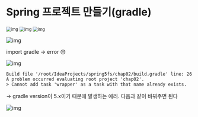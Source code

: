 # Spring 프로젝트 만들기(gradle)

<img src="https://lh6.googleusercontent.com/7K2g0e1E6u2a9EU509Y0XqVqIuF4-eLXyD5x2V7lsVtFxKuG0NwfZuHSDqqp5CTa8L7hxiRDrHW0feVbJP4zqKBC8GIJAjwrkwvCoG4EXpsn53MVcqrhDIMxlb1n6h-36Lh1MLYa" alt="img" style="zoom:80%;" />



<img src="https://lh5.googleusercontent.com/mOsODkoPnUOZctgFM_zFN_fz1N0-nVHwEQeAugX6B_1QoXRKKjlkwaTbYyIMxmYfnnm_XQg_GqAYCXUO0MKl0bkIzeJacCMl8HHQgKcK5xymMifaNGguIA3aMwQnyXKu_tyWqTaW" alt="img" style="zoom:80%;" />



<img src="https://lh6.googleusercontent.com/O9DfdRI22HTT3N19qFCSF1Jvxt8_OrCwNsAYE5eU3Tini3wfB8c9xiboDajClYPwQOoTN_sLlyGAapKAMhNJy7GWQCIjL00dnls3ulCHlv_mFyAehRzf-DR0QnorvaQRGQOw0R8d" alt="img" style="zoom:80%;" />



![img](https://lh6.googleusercontent.com/6JoxzkAU_B3VxEaFOM2NW_JXjzewz_hL3wMm9YxuqEIv4Rj0FoqXdHa-kl-kR7NKclJZUgsI7dTCYUDPrvvY7QvTeBDz5fzBCmhFXpRBmjw5eyExPGyKRigfuw1wQQDS8o9diFGQ)

import gradle -> error :sweat:

![img](https://lh5.googleusercontent.com/LSt8f9TqSsiYGfAAUvYJgDIXC9-ZHxKEfJbtDm7dS3czSBKu5NbXIWIGPfxbO4VeVHAdAVmaVEru1iRqxTCNM3ibW2xvdROvhwqVRfQKn9M0hLrBzRo-RW8KQFyndkyFsn4RcEoE)

```log
Build file '/root/IdeaProjects/spring5fs/chap02/build.gradle' line: 26
A problem occurred evaluating root project 'chap02'.
> Cannot add task 'wrapper' as a task with that name already exists.
```

-> gradle version이 5.x이기 때문에 발생하는 에러. 다음과 같이 바꿔주면 된다

![img](https://lh4.googleusercontent.com/knI3W9_30Q3RgAyHZyV0yku8Gg-da1VqUeMLLMx_UttccHXxenEET8OayIaMMaTAFYTO8BLpegxFlxTtLFD75uNoIRjSHdOQ1G1DykbmjxomOlYU25sqxMvBvHxXarhmGUTNdq_1)